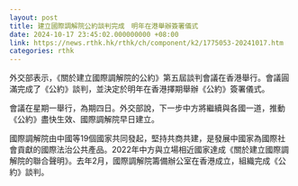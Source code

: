 ```yaml
---
layout: post
title: 建立國際調解院公約談判完成　明年在港舉辦簽署儀式
date: 2024-10-17 23:45:02.000000000 +08:00
link: https://news.rthk.hk/rthk/ch/component/k2/1775053-20241017.htm
categories: rthk
---
```


外交部表示，《關於建立國際調解院的公約》第五屆談判會議在香港舉行。會議圓滿完成了《公約》談判，並決定於明年在香港擇期舉辦《公約》簽署儀式。

會議在星期一舉行，為期四日。外交部說，下一步中方將繼續與各國一道，推動《公約》盡快生效、國際調解院早日建立。

國際調解院由中國等19個國家共同發起，堅持共商共建，是發展中國家為國際社會貢獻的國際法治公共產品。2022年中方與立場相近國家達成《關於建立國際調解院的聯合聲明》。去年2月，國際調解院籌備辦公室在香港成立，組織完成《公約》談判。
